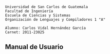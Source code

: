 	Universidad de San Carlos de Guatemala
	Facultad de Ingeniería
	Escuela de Ciencias y Sistemas
	Organización de Lenguajes y Compiladores 1 "A"

	Alumno: Carlos Vidal Hernández García
	Carnet: 2011-23025

Manual de Usuario
---

